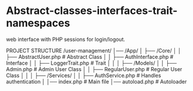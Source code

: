 # Abstract-classes-interfaces-trait-namespaces
web interface with PHP sessions for login/logout.

PROJECT STRUCTURE
/user-management/
│── /App/
│ ├── /Core/
│ │ ├── AbstractUser.php # Abstract Class
│ │ ├── AuthInterface.php # Interface
│ │ ├── LoggerTrait.php # Trait
│ │
│ ├── /Models/
│ │ ├── Admin.php # Admin User Class
│ │ ├── RegularUser.php # Regular User Class
│ │
│ ├── /Services/
│ │ ├── AuthService.php # Handles authentication
│
│── index.php # Main file
│── autoload.php # Autoloader
